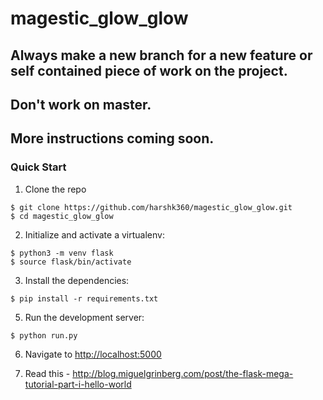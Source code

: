 # magestic_glow_glow

## Always make a new branch for a new feature or self contained piece of work on the project.
## Don't work on master.
## More instructions coming soon.

### Quick Start

1. Clone the repo
  ```
  $ git clone https://github.com/harshk360/magestic_glow_glow.git
  $ cd magestic_glow_glow
  ```

2. Initialize and activate a virtualenv:
  ```
  $ python3 -m venv flask
  $ source flask/bin/activate
  ```

3. Install the dependencies:
  ```
  $ pip install -r requirements.txt
  ```

5. Run the development server:
  ```
  $ python run.py
  ```

6. Navigate to [http://localhost:5000](http://localhost:5000)

7. Read this - http://blog.miguelgrinberg.com/post/the-flask-mega-tutorial-part-i-hello-world
